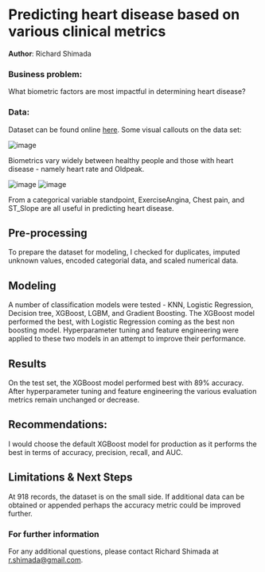 # Predicting heart disease based on various clinical metrics 


**Author**: Richard Shimada

### Business problem:

What biometric factors are most impactful in determining heart disease?

### Data:
Dataset can be found online [here](https://www.kaggle.com/datasets/fedesoriano/heart-failure-prediction). Some visual callouts on the data set:


![image](https://github.com/Richard-Shimada/Project-2/blob/main/boxplot%20of%20biometrics_2.png)

Biometrics vary widely between healthy people and those with heart disease - namely heart rate and Oldpeak.


![image](https://github.com/Richard-Shimada/Project-2/blob/main/catplot.png)
![image](https://github.com/Richard-Shimada/Project-2/blob/main/catplot2.png)

From a categorical variable standpoint, ExerciseAngina, Chest pain, and ST_Slope are all useful in predicting heart disease.

## Pre-processing
To prepare the dataset for modeling, I checked for duplicates, imputed unknown values, encoded categorial data, and scaled numerical data.


## Modeling

A number of classification models were tested - KNN, Logistic Regression, Decision tree, XGBoost, LGBM, and Gradient Boosting.
The XGBoost model performed the best, with Logistic Regression coming as the best non boosting model. Hyperparameter tuning and feature engineering were applied to these two models in an attempt to improve their performance.


## Results

On the test set, the XGBoost model performed best with 89% accuracy. After hyperparameter tuning and feature engineering the various evaluation metrics remain unchanged or decrease.


## Recommendations:

I would choose the default XGBoost model for production as it performs the best in terms of accuracy, precision, recall, and AUC.


## Limitations & Next Steps

At 918 records, the dataset is on the small side. If additional data can be obtained or appended perhaps the accuracy metric could be improved further.


### For further information

For any additional questions, please contact Richard Shimada at r.shimada@gmail.com.
